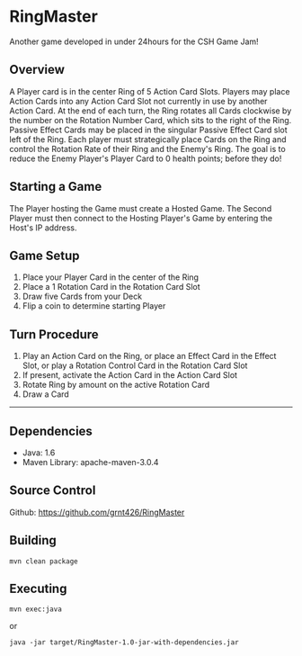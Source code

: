 RingMaster
==========

Another game developed in under 24hours for the CSH Game Jam!

Overview
--------
A Player card is in the center Ring of 5 Action Card Slots.  Players may place
Action Cards into any Action Card Slot not currently in use by another Action
Card. At the end of each turn, the Ring rotates all Cards clockwise by the
number on the Rotation Number Card, which sits to the right of the Ring.
Passive Effect Cards may be placed in the singular Passive Effect Card slot
left of the Ring. Each player must strategically place Cards on the Ring and
control the Rotation Rate of their Ring and the Enemy's Ring. The goal is to
reduce the Enemy Player's Player Card to 0 health points; before they do!

Starting a Game
---------------
The Player hosting the Game must create a Hosted Game.  The Second Player must
then connect to the Hosting Player's Game by entering the Host's IP address.

Game Setup
--------
1. Place your Player Card in the center of the Ring
2. Place a 1 Rotation Card in the Rotation Card Slot
2. Draw five Cards from your Deck
3. Flip a coin to determine starting Player

Turn Procedure
--------------
1. Play an Action Card on the Ring, or place an Effect Card in the Effect Slot,
or play a Rotation Control Card in the Rotation Card Slot
2. If present, activate the Action Card in the Action Card Slot
3. Rotate Ring by amount on the active Rotation Card
4. Draw a Card

***

Dependencies
------------
* Java: 1.6
* Maven Library: apache-maven-3.0.4

Source Control
--------------
Github: https://github.com/grnt426/RingMaster

Building
--------
	mvn clean package

Executing
---------
	mvn exec:java
or

	java -jar target/RingMaster-1.0-jar-with-dependencies.jar